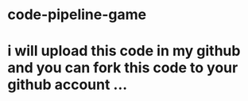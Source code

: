 # code-pipeline-game
# i will upload this code in my github and  you can fork this code to your github account ...

